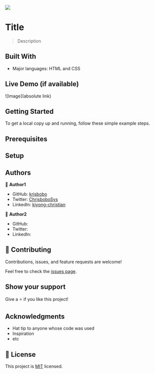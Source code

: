 ![](https://img.shields.io/badge/Microverse-blueviolet)

# Title

> Description


## Built With

- Major languages: HTML and CSS

## Live Demo (if available)

![Image](absolute link)

## Getting Started

To get a local copy up and running, follow these simple example steps.

## Prerequisites


## Setup


## Authors

👤 **Author1**

- GitHub: [krisbobo](https://github.com/krisbobo)
- Twitter: [ChrisboboSys](https://twitter.com/ChrisboboSys)
- LinkedIn: [kiyong-christian](https://linkedin.com/in/kiyong-christian)

👤 **Author2**

- GitHub:
- Twitter:
- LinkedIn:

## 🤝 Contributing

Contributions, issues, and feature requests are welcome!

Feel free to check the [issues page](../../issues/).

## Show your support

Give a ⭐️ if you like this project!

## Acknowledgments

- Hat tip to anyone whose code was used
- Inspiration
- etc

## 📝 License

This project is [MIT](./LICENSE) licensed.
